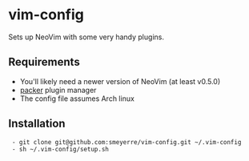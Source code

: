 # vim-config

Sets up NeoVim with some very handy plugins.

## Requirements
 - You'll likely need a newer version of NeoVim (at least v0.5.0)
 - [packer](https://github.com/wbthomason/packer.nvim) plugin manager
 - The config file assumes Arch linux

## Installation
```
 - git clone git@github.com:smeyerre/vim-config.git ~/.vim-config
 - sh ~/.vim-config/setup.sh
```
